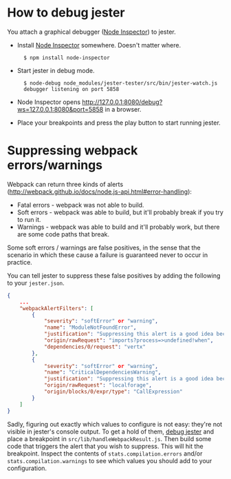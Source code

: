 # How to debug jester

You attach a graphical debugger ([Node Inspector]) to jester.

- Install [Node Inspector] somewhere. Doesn't matter where.

        $ npm install node-inspector

- Start jester in debug mode.

        $ node-debug node_modules/jester-tester/src/bin/jester-watch.js
        debugger listening on port 5858

- Node Inspector opens http://127.0.0.1:8080/debug?ws=127.0.0.1:8080&port=5858 in a browser.
- Place your breakpoints and press the play button to start running jester.

[Node Inspector]: https://npmjs.org/package/node-inspector

# Suppressing webpack errors/warnings

Webpack can return three kinds of alerts (http://webpack.github.io/docs/node.js-api.html#error-handling):

- Fatal errors - webpack was not able to build.
- Soft errors - webpack was able to build, but it'll probably break if you try to run it.
- Warnings - webpack was able to build and it'll probably work, but there are some code paths that break.

Some soft errors / warnings are false positives,
in the sense that the scenario in which these cause a failure is guaranteed never to occur in practice.

You can tell jester to suppress these false positives by adding the following to your `jester.json`.

```json
{
    ...
    "webpackAlertFilters": [
        {
            "severity": "softError" or "warning",
            "name": "ModuleNotFoundError",
            "justification": "Suppressing this alert is a good idea because ...",
            "origin/rawRequest": "imports?process=>undefined!when",
            "dependencies/0/request": "vertx"
        },
        {
            "severity": "softError" or "warning",
            "name": "CriticalDependenciesWarning",
            "justification": "Suppressing this alert is a good idea because ...",
            "origin/rawRequest": "localforage",
            "origin/blocks/0/expr/type": "CallExpression"
        }
    ]
}
```

Sadly, figuring out exactly which values to configure is not easy:
they're not visible in jester's console output.
To get a hold of them, [debug jester](#how-to-debug-jester) and place a breakpoint in `src/lib/handleWebpackResult.js`.
Then build some code that triggers the alert that you wish to suppress.
This will hit the breakpoint.
Inspect the contents of `stats.compilation.errors` and/or `stats.compilation.warnings`
to see which values you should add to your configuration.
